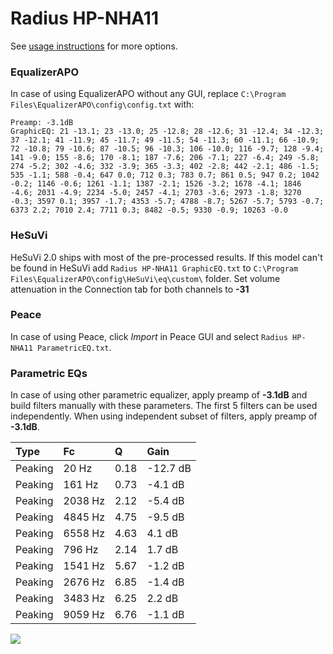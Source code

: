 # Radius HP-NHA11
See [usage instructions](https://github.com/jaakkopasanen/AutoEq#usage) for more options.

### EqualizerAPO
In case of using EqualizerAPO without any GUI, replace `C:\Program Files\EqualizerAPO\config\config.txt`
with:
```
Preamp: -3.1dB
GraphicEQ: 21 -13.1; 23 -13.0; 25 -12.8; 28 -12.6; 31 -12.4; 34 -12.3; 37 -12.1; 41 -11.9; 45 -11.7; 49 -11.5; 54 -11.3; 60 -11.1; 66 -10.9; 72 -10.8; 79 -10.6; 87 -10.5; 96 -10.3; 106 -10.0; 116 -9.7; 128 -9.4; 141 -9.0; 155 -8.6; 170 -8.1; 187 -7.6; 206 -7.1; 227 -6.4; 249 -5.8; 274 -5.2; 302 -4.6; 332 -3.9; 365 -3.3; 402 -2.8; 442 -2.1; 486 -1.5; 535 -1.1; 588 -0.4; 647 0.0; 712 0.3; 783 0.7; 861 0.5; 947 0.2; 1042 -0.2; 1146 -0.6; 1261 -1.1; 1387 -2.1; 1526 -3.2; 1678 -4.1; 1846 -4.6; 2031 -4.9; 2234 -5.0; 2457 -4.1; 2703 -3.6; 2973 -1.8; 3270 -0.3; 3597 0.1; 3957 -1.7; 4353 -5.7; 4788 -8.7; 5267 -5.7; 5793 -0.7; 6373 2.2; 7010 2.4; 7711 0.3; 8482 -0.5; 9330 -0.9; 10263 -0.0
```

### HeSuVi
HeSuVi 2.0 ships with most of the pre-processed results. If this model can't be found in HeSuVi add
`Radius HP-NHA11 GraphicEQ.txt` to `C:\Program Files\EqualizerAPO\config\HeSuVi\eq\custom\` folder.
Set volume attenuation in the Connection tab for both channels to **-31**

### Peace
In case of using Peace, click *Import* in Peace GUI and select `Radius HP-NHA11 ParametricEQ.txt`.

### Parametric EQs
In case of using other parametric equalizer, apply preamp of **-3.1dB** and build filters manually
with these parameters. The first 5 filters can be used independently.
When using independent subset of filters, apply preamp of **-3.1dB**.

| Type    | Fc      |    Q | Gain     |
|:--------|:--------|:-----|:---------|
| Peaking | 20 Hz   | 0.18 | -12.7 dB |
| Peaking | 161 Hz  | 0.73 | -4.1 dB  |
| Peaking | 2038 Hz | 2.12 | -5.4 dB  |
| Peaking | 4845 Hz | 4.75 | -9.5 dB  |
| Peaking | 6558 Hz | 4.63 | 4.1 dB   |
| Peaking | 796 Hz  | 2.14 | 1.7 dB   |
| Peaking | 1541 Hz | 5.67 | -1.2 dB  |
| Peaking | 2676 Hz | 6.85 | -1.4 dB  |
| Peaking | 3483 Hz | 6.25 | 2.2 dB   |
| Peaking | 9059 Hz | 6.76 | -1.1 dB  |

![](https://raw.githubusercontent.com/jaakkopasanen/AutoEq/master/results/innerfidelity/sbaf-serious/Radius%20HP-NHA11/Radius%20HP-NHA11.png)